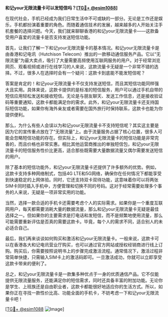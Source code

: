 **和记your无限流量卡可以发短信吗？[[TG💪+ @esim1088](https://t.me/s/esim1088)]**

在现代社会，手机已经成为我们日常生活中不可或缺的一部分。无论是工作还是娱乐，手机都扮演着重要的角色。而随着通信技术的发展，越来越多的人开始关注手机套餐的选择问题。今天，我们就来聊聊香港的和记your无限流量卡——这款备受用户喜爱的流量卡是否支持发送短信功能。

首先，让我们了解一下和记your无限流量卡的基本情况。和记your无限流量卡是由香港和记电讯（Hutchison Telecom）推出的一款移动通信服务产品。它以“无限流量”为最大卖点，吸引了大量需要高频使用互联网服务的用户。对于经常浏览网页、观看视频或进行在线学习的人来说，这款流量卡无疑是一个非常不错的选择。不过，很多人在选择时会有一个疑问：这款卡到底能不能发短信呢？

答案是肯定的！和记your无限流量卡不仅支持发送短信，而且其短信功能同样强大且实用。具体来说，这款卡提供的是标准的短信服务，用户可以通过手机自带的短信应用轻松发送和接收短信。无论是与朋友聊天、发送工作信息，还是接收验证码等重要通知，这款卡都能满足你的需求。此外，和记your无限流量卡还支持国际短信功能，如果你有海外亲友或者需要在国外旅行时保持联系，这款卡也能为你提供便利。

那么，为什么有些人会误以为和记your无限流量卡不支持短信呢？其实这主要是因为它的宣传重点放在了“无限流量”上。由于流量服务占据了核心位置，很多人可能会忽略短信功能的存在。但实际上，和记your无限流量卡的短信功能是非常完善的，而且价格也非常实惠。相比其他运营商推出的单独短信包，和记your无限流量卡的短信服务性价比更高，适合那些既需要大量数据流量又偶尔需要发送短信的用户。

除了基本的短信功能外，和记your无限流量卡还提供了许多额外的优势。例如，这款卡支持多种网络制式，包括4G LTE和5G网络，确保你在任何情况下都能享受到快速稳定的上网体验。同时，它还支持双卡双待功能，这意味着你可以将两张SIM卡同时插入手机中，方便管理和切换不同的号码。这对于经常需要处理多个事务的人来说，无疑是一项非常实用的功能。

当然，选择一款合适的手机卡还需要考虑个人的实际需求。如果你是一个重度互联网用户，每天都需要消耗大量的数据流量，那么和记your无限流量卡无疑是最佳选择之一。但如果你的主要需求是打电话和发短信，而不是频繁地使用流量，那么可能需要重新评估是否真的需要这款卡。毕竟，每个人的需求不同，适合别人的未必适合自己。

最后，我们再来谈谈如何购买和激活和记your无限流量卡。一般来说，这款卡可以在香港各大和记电讯营业厅购买，也可以通过官方网站或授权经销商进行线上订购。购买后，你需要按照说明书上的步骤完成激活流程。通常情况下，激活过程非常简单快捷，只需输入SIM卡上的激活码即可。一旦激活成功，你就可以立即享受这款卡带来的便利了。

总之，和记your无限流量卡是一款集多种优点于一身的优质通信产品。它不仅能提供无限流量服务，还能满足你的短信需求，同时还具备丰富的附加功能。无论你是学生、上班族还是自由职业者，这款卡都能很好地适应你的生活方式。所以，如果你正在寻找一款性价比高、功能全面的手机卡，不妨考虑一下和记your无限流量卡吧！

[[TG💪+ @esim1088](https://t.me/s/esim1088) ![Image](https://i.postimg.cc/4NQfJmqS/Snipaste-2025-05-13-00-14-12.png)]